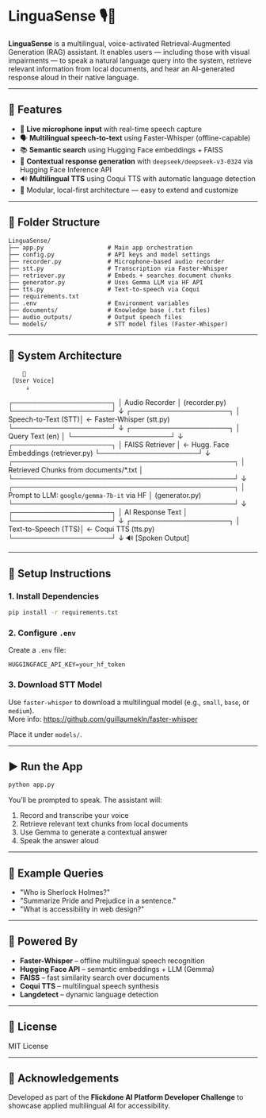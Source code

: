 # LinguaSense 🎙️🧠

**LinguaSense** is a multilingual, voice-activated Retrieval-Augmented Generation (RAG) assistant. It enables users — including those with visual impairments — to speak a natural language query into the system, retrieve relevant information from local documents, and hear an AI-generated response aloud in their native language.

---

## 🚀 Features

- 🎤 **Live microphone input** with real-time speech capture
- 🗣️ **Multilingual speech-to-text** using Faster-Whisper (offline-capable)
- 📚 **Semantic search** using Hugging Face embeddings + FAISS
- 🤖 **Contextual response generation** with `deepseek/deepseek-v3-0324` via Hugging Face Inference API
- 🔊 **Multilingual TTS** using Coqui TTS with automatic language detection
- 🧠 Modular, local-first architecture — easy to extend and customize

---

## 📁 Folder Structure

```
LinguaSense/
├── app.py                  # Main app orchestration
├── config.py               # API keys and model settings
├── recorder.py             # Microphone-based audio recorder
├── stt.py                  # Transcription via Faster-Whisper
├── retriever.py            # Embeds + searches document chunks
├── generator.py            # Uses Gemma LLM via HF API
├── tts.py                  # Text-to-speech via Coqui
├── requirements.txt
├── .env                    # Environment variables
├── documents/              # Knowledge base (.txt files)
├── audio_outputs/          # Output speech files
└── models/                 # STT model files (Faster-Whisper)
```

---

## 🧱 System Architecture

        🎤
     [User Voice]
         ↓
  ┌────────────────────┐
  │   Audio Recorder   │ (recorder.py)
  └────────────────────┘
         ↓
  ┌────────────────────┐
  │ Speech-to-Text (STT)│ ← Faster-Whisper (stt.py)
  └────────────────────┘
         ↓
  ┌────────────────────┐
  │   Query Text (en)  │
  └────────────────────┘
         ↓
  ┌────────────────────┐
  │  FAISS Retriever   │ ← Hugg. Face Embeddings (retriever.py)
  └────────────────────┘
         ↓
  ┌─────────────────────────────────────────────┐
  │ Retrieved Chunks from documents/*.txt       │
  └─────────────────────────────────────────────┘
         ↓
  ┌─────────────────────────────────────────────┐
  │ Prompt to LLM: `google/gemma-7b-it` via HF  │ (generator.py)
  └─────────────────────────────────────────────┘
         ↓
  ┌────────────────────┐
  │ AI Response Text   │
  └────────────────────┘
         ↓
  ┌────────────────────┐
  │ Text-to-Speech (TTS)│ ← Coqui TTS (tts.py)
  └────────────────────┘
         ↓
        🔊
     [Spoken Output]

---

## 🔧 Setup Instructions

### 1. Install Dependencies

```bash
pip install -r requirements.txt
```

### 2. Configure `.env`

Create a `.env` file:

```env
HUGGINGFACE_API_KEY=your_hf_token
```

### 3. Download STT Model

Use `faster-whisper` to download a multilingual model (e.g., `small`, `base`, or `medium`).  
More info: https://github.com/guillaumekln/faster-whisper

Place it under `models/`.

---

## ▶️ Run the App

```bash
python app.py
```

You’ll be prompted to speak. The assistant will:
1. Record and transcribe your voice
2. Retrieve relevant text chunks from local documents
3. Use Gemma to generate a contextual answer
4. Speak the answer aloud

---

## 🧪 Example Queries

- "Who is Sherlock Holmes?"
- "Summarize Pride and Prejudice in a sentence."
- "What is accessibility in web design?"

---

## 🧠 Powered By

- **Faster-Whisper** – offline multilingual speech recognition
- **Hugging Face API** – semantic embeddings + LLM (Gemma)
- **FAISS** – fast similarity search over documents
- **Coqui TTS** – multilingual speech synthesis
- **Langdetect** – dynamic language detection

---

## 📄 License

MIT License

---

## 🙌 Acknowledgements

Developed as part of the **Flickdone AI Platform Developer Challenge** to showcase applied multilingual AI for accessibility.
